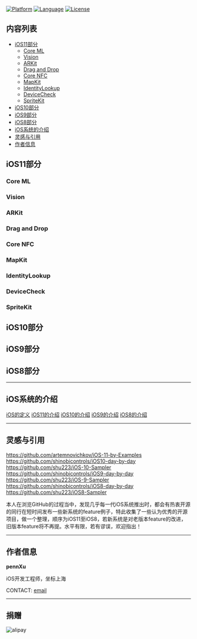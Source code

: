 [![Platform](https://camo.githubusercontent.com/2381be1522a92165392579bdfeb1271418760fdc/687474703a2f2f696d672e736869656c64732e696f2f62616467652f706c6174666f726d2d696f732d626c75652e7376673f7374796c653d666c6174)](https://developer.apple.com/iphone/index.action)
[![Language](https://camo.githubusercontent.com/f3bc68f8badf9ec1143275e35cba2114910b0522/687474703a2f2f696d672e736869656c64732e696f2f62616467652f6c616e67756167652d73776966742d627269676874677265656e2e7376673f7374796c653d666c6174)](https://developer.apple.com/swift) 
[![License](https://i.creativecommons.org/l/by-nc-nd/4.0/80x15.png)](https://creativecommons.org/licenses/by-nc-nd/4.0/deed.zh)

## 内容列表

- [iOS11部分](#ios11部分)
  - [Core ML](#core-ml)
  - [Vision](#vision)
  - [ARKit](#arkit)
  - [Drag and Drop](#drag-and-drop)
  - [Core NFC](#core-nfc)
  - [MapKit](#mapkit)
  - [IdentityLookup](#identitylookup)
  - [DeviceCheck](#devicecheck)
  - [SpriteKit](#spritekit)
- [iOS10部分](#ios10部分)
- [iOS9部分](#ios9部分)
- [iOS8部分](#ios8部分)
- [iOS系统的介绍](#ios系统的介绍)
- [灵感与引用](灵感与引用)
- [作者信息](作者信息)

## iOS11部分

### Core ML

### Vision

### ARKit

### Drag and Drop

### Core NFC

### MapKit

### IdentityLookup

### DeviceCheck

### SpriteKit



## iOS10部分



## iOS9部分



## iOS8部分



---

## iOS系统的介绍

[iOS的定义](https://baike.baidu.com/item/iOS/45705?fr=aladdin)
[iOS11的介绍](https://baike.baidu.com/item/iOS%2011?fromtitle=ios11&fromid=20842297)
[iOS10的介绍](https://baike.baidu.com/item/iOS%2010?fromtitle=iOS10&fromid=18820085)
[iOS9的介绍](https://baike.baidu.com/item/iOS%209?fromtitle=ios9&fromid=17202076)
[iOS8的介绍](https://baike.baidu.com/item/ios%208?fromtitle=iOS8&fromid=4053079)

---

## 灵感与引用

<https://github.com/artemnovichkov/iOS-11-by-Examples>
<https://github.com/shinobicontrols/iOS10-day-by-day>
<https://github.com/shu223/iOS-10-Sampler>
<https://github.com/shinobicontrols/iOS9-day-by-day>
<https://github.com/shu223/iOS-9-Sampler>
<https://github.com/shinobicontrols/iOS8-day-by-day>
<https://github.com/shu223/iOS8-Sampler>

本人在浏览GitHub的过程当中，发现几乎每一代iOS系统推出时，都会有热衷开源的同行在短时间发布一些新系统的feature例子，特此收集了一些认为优秀的开源项目，做一个整理，顺序为iOS11至iOS8，若新系统是对老版本feature的改进，旧版本feature将不再提。水平有限，若有谬误，欢迎指出！

---

## 作者信息

__pennXu__

iOS开发工程师，坐标上海

CONTACT: [email](xu_9308@163.com) 

---

## 捐赠

![alipay](https://github.com/xudegithub/iOS-Demo/blob/master/WechatIMG4.jpeg "支付宝")



